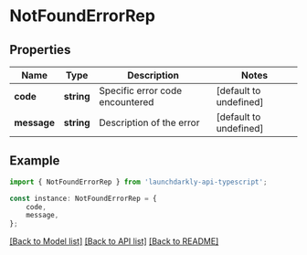 # NotFoundErrorRep


## Properties

Name | Type | Description | Notes
------------ | ------------- | ------------- | -------------
**code** | **string** | Specific error code encountered | [default to undefined]
**message** | **string** | Description of the error | [default to undefined]

## Example

```typescript
import { NotFoundErrorRep } from 'launchdarkly-api-typescript';

const instance: NotFoundErrorRep = {
    code,
    message,
};
```

[[Back to Model list]](../README.md#documentation-for-models) [[Back to API list]](../README.md#documentation-for-api-endpoints) [[Back to README]](../README.md)

